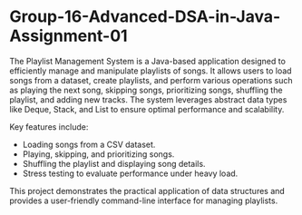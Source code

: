 # Group-16-Advanced-DSA-in-Java-Assignment-01

The Playlist Management System is a Java-based application designed to efficiently manage and manipulate playlists of songs. It allows users to load songs from a dataset, create playlists, and perform various operations such as playing the next song, skipping songs, prioritizing songs, shuffling the playlist, and adding new tracks. The system leverages abstract data types like Deque, Stack, and List to ensure optimal performance and scalability.

Key features include:
- Loading songs from a CSV dataset.
- Playing, skipping, and prioritizing songs.
- Shuffling the playlist and displaying song details.
- Stress testing to evaluate performance under heavy load.

This project demonstrates the practical application of data structures and provides a user-friendly command-line interface for managing playlists.
